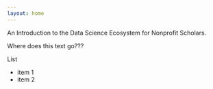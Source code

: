 ```yaml
---
layout: home
---
```


An Introduction to the Data Science Ecosystem for Nonprofit Scholars.

Where does this text go???

List

* item 1  
* item 2  
